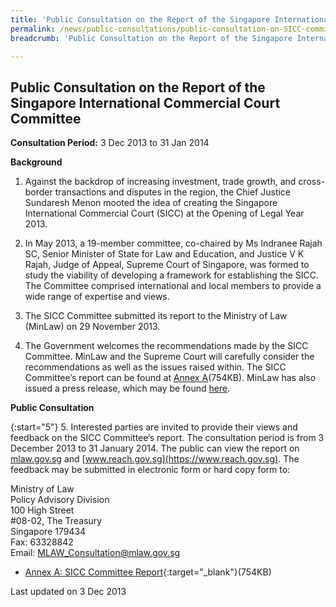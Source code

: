 ```yaml
---
title: 'Public Consultation on the Report of the Singapore International Commercial Court Committee'
permalink: /news/public-consultations/public-consultation-on-SICC-committee-report/
breadcrumb: 'Public Consultation on the Report of the Singapore International Commercial Court Committee'

---
```



Public Consultation on the Report of the Singapore International Commercial Court Committee
---

**Consultation Period:**
3 Dec 2013 to 31 Jan 2014

**Background**

1. Against the backdrop of increasing investment, trade growth, and cross-border transactions and disputes in the region, the Chief Justice Sundaresh Menon mooted the idea of creating the Singapore International Commercial Court (SICC) at the Opening of Legal Year 2013.

2. In May 2013, a 19-member committee, co-chaired by Ms Indranee Rajah SC, Senior Minister of State for Law and Education, and Justice V K Rajah, Judge of Appeal, Supreme Court of Singapore, was formed to study the viability of developing a framework for establishing the SICC. The Committee comprised international and local members to provide a wide range of expertise and views.

3. The SICC Committee submitted its report to the Ministry of Law (MinLaw) on 29 November 2013.

4. The Government welcomes the recommendations made by the SICC Committee. MinLaw and the Supreme Court will carefully consider the recommendations as well as the issues raised within. The SICC Committee’s report can be found at [Annex A](/files/Annex-A-SICC-Committee-Report.pdf)(754KB). MinLaw has also issued a press release, which may be found [here](/news/press-releases/government-welcomes-recommendation-to-establish-SICC).  

**Public Consultation**

{:start="5"}
5. Interested parties are invited to provide their views and feedback on the SICC Committee’s report. The consultation period is from 3 December 2013 to 31 January 2014. The public can view the report on [mlaw.gov.sg](https://www.mlaw.gov.sg) and [www.reach.gov.sg](https://www.reach.gov.sg). The feedback may be submitted in electronic form or hard copy form to:

<p class="address-centered">
  Ministry of Law<br>
  Policy Advisory Division<br>
  100 High Street<br>
  #08-02, The Treasury<br>
  Singapore 179434<br>
  Fax: 63328842<br>
  Email: <a href="mailto:MLAW_Consultation@mlaw.gov.sg">MLAW_Consultation@mlaw.gov.sg</a>
</p>

* [Annex A: SICC Committee Report](/files/Annex-A-SICC-Committee-Report.pdf/){:target="_blank"}(754KB)

<p class="right-side-updated">Last updated on 3 Dec 2013</p>
